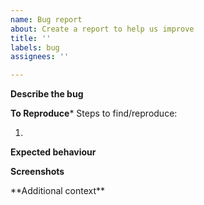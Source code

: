 ```yaml
---
name: Bug report
about: Create a report to help us improve
title: ''
labels: bug
assignees: ''

---
```


**Describe the bug**
<!-- A clear and concise description of what the bug is.-->

**To Reproduce***
Steps to find/reproduce:

1.

**Expected behaviour**
<!-- A clear and concise description of what you expected to happen.-->

**Screenshots**
<!-- If applicable, and screenshots to help explain your problem --!>

**Additional context**

<!-- Add any other context about the problem here. -->
